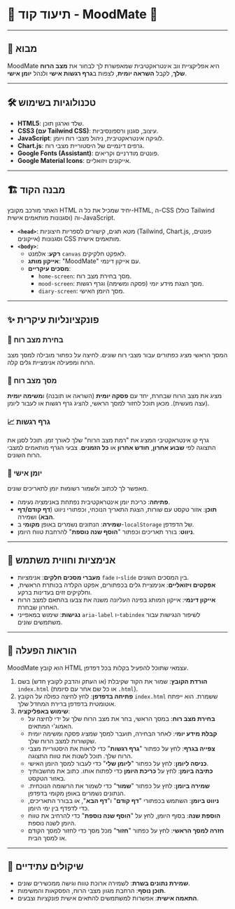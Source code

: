 # 🌟 תיעוד קוד - MoodMate 📝

---

## 🚀 מבוא

MoodMate היא אפליקציית ווב אינטראקטיבית שמאפשרת לך לבחור את **מצב הרוח שלך**, לקבל **השראה יומית**, לצפות ב**גרף רגשות אישי** ולנהל **יומן אישי**.

---

## 🛠️ טכנולוגיות בשימוש

* **HTML5**: שלד וארגון תוכן.
* **CSS3 (עם Tailwind CSS)**: עיצוב, סגנון ורספונסיביות.
* **JavaScript**: לוגיקה אינטראקטיבית, ניהול מצבי רוח ויומן.
* **Chart.js**: גרפים דינמיים של היסטוריית מצבי רוח.
* **Google Fonts (Assistant)**: פונטים מודרניים וקריאים.
* **Google Material Icons**: אייקונים ויזואליים.

---

## 🏗️ מבנה הקוד

האתר מורכב מקובץ HTML יחיד שמכיל את כל ה-HTML, ה-CSS (כולל Tailwind וסגנונות מותאמים אישית) וה-JavaScript.

* **`<head>`**: מטא תגים, קישורים לספריות חיצוניות (Tailwind, Chart.js, פונטים, אייקונים) וסגנונות CSS מותאמים אישית.
* **`<body>`**:
    * **רקע**: אלמנט `canvas` לאפקט חלקיקים.
    * **אייקון מותג**: "MoodMate" עם אייקון דינמי.
    * **מסכים עיקריים**:
        * `home-screen`: מסך בחירת מצב רוח.
        * `mood-screen`: מסך הצגת מידע יומי (פסקה ומשימה) וגרף רגשות.
        * `diary-screen`: מסך היומן האישי.

---

## ✨ פונקציונליות עיקרית

### 🎯 בחירת מצב רוח

המסך הראשי מציג כפתורים עבור מצבי רוח שונים. לחיצה על כפתור מובילה למסך מצב הרוח ומפעילה אנימציית גלים קלה.

### 💬 מסך מצב רוח

מציג את מצב הרוח שבחרת, יחד עם **פסקה יומית** (השראה או תובנה) ו**משימה יומית** (עצה מעשית). מכאן תוכל לחזור למסך הראשי, להציג גרף רגשות או לעבור ליומן.

### 📈 גרף רגשות

גרף קו אינטראקטיבי המציג את "רמת מצב הרוח" שלך לאורך זמן. תוכל לסנן את התצוגה לפי **שבוע אחרון**, **חודש אחרון** או **כל הזמנים**. צבעי הגרף מותאמים למצבי הרוח השונים.

### 📔 יומן אישי

מאפשר לך לכתוב ולשמור רשומות יומן לתאריכים שונים.
* **פתיחה**: כריכת יומן אינטראקטיבית נפתחת באנימציה נעימה.
* **תוכן**: אזור טקסט עם שורות, הצגת התאריך הנוכחי, וכפתורי ניווט (**דף קודם/דף הבא**) ושמירה.
* **שמירה**: הנתונים נשמרים באופן **מקומי** ב-`localStorage` של הדפדפן.
* **ניווט**: בורר תאריכים וכפתור "**הוסף שנה נוספת**" להרחבת טווח היומן.

---

## 🎨 אנימציות וחווית משתמש

* **מעברי מסכים חלקים**: אנימציות `fade` ו-`slide` בין המסכים השונים.
* **אפקטים ויזואליים**: אנימציית גלים בכפתורים, אפקט הקלדה בכותרת הראשית, וחלקיקים זזים בעדינות ברקע.
* **אייקון דינמי**: אייקון המותג בפינה העליונה משנה את צבעו בהתאם למצב הרוח האחרון שבחרת.
* **נגישות**: שימוש במאפייני `aria-label` ו-`tabindex` לשיפור הנגישות עבור משתמשים שונים.

---

## 📝 הוראות הפעלה

MoodMate הוא קובץ HTML עצמאי שתוכל להפעיל בקלות בכל דפדפן.

1.  **הורדת הקובץ**: שמור את הקוד שקיבלת (או העתק והדבק לקובץ חדש) בשם `index.html` (או כל שם אחר עם סיומת `.html`).
2.  **פתיחה בדפדפן**: לחץ לחיצה כפולה על הקובץ `index.html` ששמרת. הוא ייפתח אוטומטית בדפדפן ברירת המחדל שלך.
3.  **שימוש באפליקציה**:
    * **בחירת מצב רוח**: במסך הראשי, בחר את מצב הרוח שלך על ידי לחיצה על האמוג'י המתאים.
    * **קבלת מידע יומי**: לאחר הבחירה, תועבר למסך שמציג פסקה ומשימה יומית שקשורות למצב הרוח שלך.
    * **צפייה בגרף**: לחץ על כפתור "**גרף רגשות**" כדי לראות את היסטוריית מצבי הרוח שלך. תוכל לשנות את טווח התצוגה.
    * **כניסה ליומן**: לחץ על כפתור "**ליומן שלי**" כדי לעבור למסך היומן האישי.
    * **כתיבה ביומן**: לחץ על **כריכת היומן** כדי לפתוח אותו. כתוב את מחשבותיך באזור הטקסט.
    * **שמירה ביומן**: לחץ על כפתור "**שמור**" כדי לשמור את הרשומה הנוכחית. הנתונים נשמרים באופן מקומי בדפדפן.
    * **ניווט ביומן**: השתמש בכפתורי "**דף קודם**" ו"**דף הבא**", או בבורר התאריכים, כדי לדפדף בין ימי היומן.
    * **הוספת שנה**: בסוף היומן, לחץ על "**הוסף שנה נוספת**" כדי להרחיב את טווח היומן לשנה נוספת.
    * **חזרה למסך הראשי**: לחץ על כפתור "**חזור**" מכל מסך כדי לחזור למסך הקודם או למסך הבית.

---

## 🔮 שיקולים עתידיים

* **שמירת נתונים בשרת**: לשמירה ארוכת טווח וגישה ממכשירים שונים.
* **תוכן נוסף**: הרחבת מגוון מצבי הרוח, הפסקאות והמשימות.
* **התאמה אישית**: אפשרות למשתמשים להתאים אישית פונקציות וצבעים.